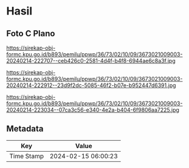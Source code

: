 # Hasil

## Foto C Plano

https://sirekap-obj-formc.kpu.go.id/b893/pemilu/ppwp/36/73/02/10/09/3673021009003-20240214-222707--ceb426c0-2581-4d4f-b4f8-6944ae6c8a3f.jpg

https://sirekap-obj-formc.kpu.go.id/b893/pemilu/ppwp/36/73/02/10/09/3673021009003-20240214-222912--23d9f2dc-5085-46f2-b07e-b952447d6391.jpg

https://sirekap-obj-formc.kpu.go.id/b893/pemilu/ppwp/36/73/02/10/09/3673021009003-20240214-223034--07ca3c56-e340-4e2a-b404-6f9806aa7225.jpg


## Metadata

| Key        | Value               |
| ---------- | ------------------- |
| Time Stamp | 2024-02-15 06:00:23 |



